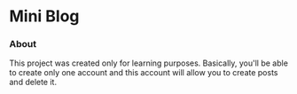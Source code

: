 # Mini Blog 
### About
This project was created only for learning purposes. Basically, you'll be able to create only one account and this account will allow you to create posts and delete it.
